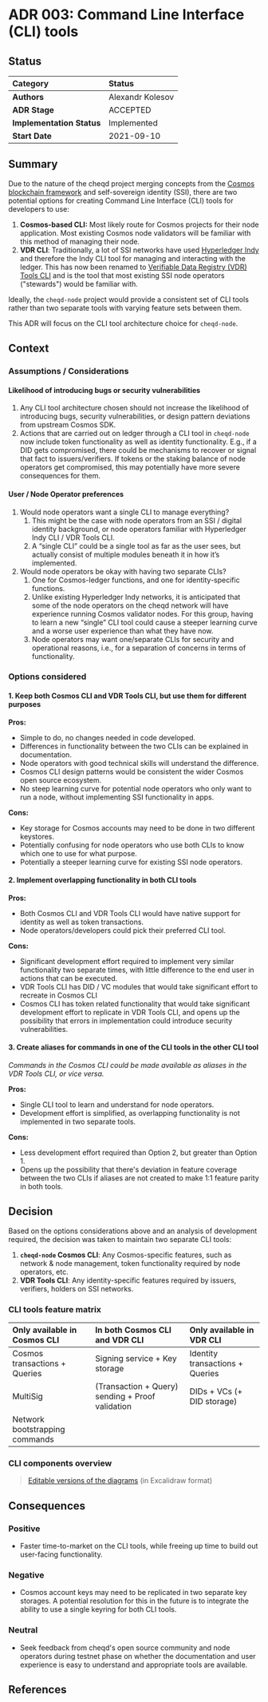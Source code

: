 # ADR 003: Command Line Interface (CLI) tools

## Status

| Category | Status |
| :--- | :--- |
| **Authors** | Alexandr Kolesov |
| **ADR Stage** | ACCEPTED |
| **Implementation Status** | Implemented |
| **Start Date** | 2021-09-10 |

## Summary

Due to the nature of the cheqd project merging concepts from the [Cosmos blockchain framework](https://github.com/cosmos/cosmos-sdk) and self-sovereign identity (SSI), there are two potential options for creating Command Line Interface (CLI) tools for developers to use:

1. **Cosmos-based CLI:** Most likely route for Cosmos projects for their node application. Most existing Cosmos node validators will be familiar with this method of managing their node.
2. **VDR CLI**: Traditionally, a lot of SSI networks have used [Hyperledger Indy](https://github.com/hyperledger/indy-node) and therefore the Indy CLI tool for managing and interacting with the ledger. This has now been renamed to [Verifiable Data Registry (VDR) Tools CLI](https://gitlab.com/evernym/verity/vdr-tools) and is the tool that most existing SSI node operators ("stewards") would be familiar with.

Ideally, the `cheqd-node` project would provide a consistent set of CLI tools rather than two separate tools with varying feature sets between them.

This ADR will focus on the CLI tool architecture choice for `cheqd-node`.

## Context

### Assumptions / Considerations

#### Likelihood of introducing bugs or security vulnerabilities

1. Any CLI tool architecture chosen should not increase the likelihood of introducing bugs, security vulnerabilities, or design pattern deviations from upstream Cosmos SDK.
2. Actions that are carried out on ledger through a CLI tool in `cheqd-node` now include token functionality as well as identity functionality. E.g., if a DID gets compromised, there could be mechanisms to recover or signal that fact to issuers/verifiers. If tokens or the staking balance of node operators get compromised, this may potentially have more severe consequences for them.

#### User / Node Operator preferences

1. Would node operators want a single CLI to manage everything?
   1. This might be the case with node operators from an SSI / digital identity background, or node operators familiar with Hyperledger Indy CLI / VDR Tools CLI.
   2. A “single CLI” could be a single tool as far as the user sees, but actually consist of multiple modules beneath it in how it’s implemented.
2. Would node operators be okay with having two separate CLIs?
   1. One for Cosmos-ledger functions, and one for identity-specific functions.
   2. Unlike existing Hyperledger Indy networks, it is anticipated that some of the node operators on the cheqd network will have experience running Cosmos validator nodes. For this group, having to learn a new “single” CLI tool could cause a steeper learning curve and a worse user experience than what they have now.
   3. Node operators may want one/separate CLIs for security and operational reasons, i.e., for a separation of concerns in terms of functionality.

### Options considered

#### 1. Keep both Cosmos CLI and VDR Tools CLI, but use them for different purposes

**Pros:**

* Simple to do, no changes needed in code developed.
* Differences in functionality between the two CLIs can be explained in documentation.
* Node operators with good technical skills will understand the difference.
* Cosmos CLI design patterns would be consistent the wider Cosmos open source ecosystem.
* No steep learning curve for potential node operators who only want to run a node, without implementing SSI functionality in apps.

**Cons:**

* Key storage for Cosmos accounts may need to be done in two different keystores.
* Potentially confusing for node operators who use both CLIs to know which one to use for what purpose.
* Potentially a steeper learning curve for existing SSI node operators.

#### 2. Implement overlapping functionality in both CLI tools

**Pros:**

* Both Cosmos CLI and VDR Tools CLI would have native support for identity as well as token transactions.
* Node operators/developers could pick their preferred CLI tool.

**Cons:**

* Significant development effort required to implement very similar functionality two separate times, with little difference to the end user in actions that can be executed.
* VDR Tools CLI has DID / VC modules that would take significant effort to recreate in Cosmos CLI
* Cosmos CLI has token related functionality that would take significant development effort to replicate in VDR Tools CLI, and opens up the possibility that errors in implementation could introduce security vulnerabilities.

#### 3. Create aliases for commands in one of the CLI tools in the other CLI tool

_Commands in the Cosmos CLI could be made available as aliases in the VDR Tools CLI, or vice versa._

**Pros:**

* Single CLI tool to learn and understand for node operators.
* Development effort is simplified, as overlapping functionality is not implemented in two separate tools.

**Cons:**

* Less development effort required than Option 2, but greater than Option 1.
* Opens up the possibility that there's deviation in feature coverage between the two CLIs if aliases are not created to make 1:1 feature parity in both tools.

## Decision

Based on the options considerations above and an analysis of development required, the decision was taken to maintain two separate CLI tools:

1. **`cheqd-node` Cosmos CLI**: Any Cosmos-specific features, such as network & node management, token functionality required by node operators, etc.
2. **VDR Tools CLI**: Any identity-specific features required by issuers, verifiers, holders on SSI networks.

### CLI tools feature matrix

| Only available in Cosmos CLI | In both Cosmos CLI and VDR CLI | Only available in VDR CLI |
| :--- | :--- | :--- |
| Cosmos transactions + Queries | Signing service + Key storage | Identity transactions + Queries |
| MultiSig | (Transaction + Query) sending + Proof validation | DIDs + VCs (+ DID storage) |
| Network bootstrapping commands |  |  |

### CLI components overview


> [Editable versions of the diagrams](https://github.com/cheqd/cheqd-node/tree/e5f850355609f35a9a62c557ebf4adc73e766a44/architecture/adr-list/assets/adr003-cli-components-editable.excalidraw) (in Excalidraw format)

## Consequences

### Positive

* Faster time-to-market on the CLI tools, while freeing up time to build out user-facing functionality.

### Negative

* Cosmos account keys may need to be replicated in two separate key storages. A potential resolution for this in the future is to integrate the ability to use a single keyring for both CLI tools.

### Neutral

* Seek feedback from cheqd's open source community and node operators during testnet phase on whether the documentation and user experience is easy to understand and appropriate tools are available.

## References

